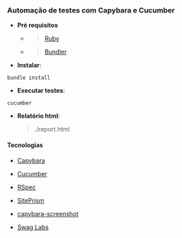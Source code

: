 ### Automação de testes com Capybara e Cucumber

- **Pré requisitos**
  - > [Ruby](https://www.ruby-lang.org/pt/documentation/installation/) 
  - > [Bundler](https://bundler.io/)

- **Instalar**:
```
bundle install
```

- **Executar testes**:
```
cucumber
```

- **Relatório html**: 
  > ./report.html


#### Tecnologias

- [Capybara](https://github.com/teamcapybara/capybara) 

- [Cucumber](https://docs.cucumber.io/) 

- [RSpec](http://rspec.info/)

- [SitePrism](https://github.com/natritmeyer/site_prism)

- [capybara-screenshot](https://github.com/mattheworiordan/capybara-screenshot)

- [Swag Labs](https://www.saucedemo.com/)